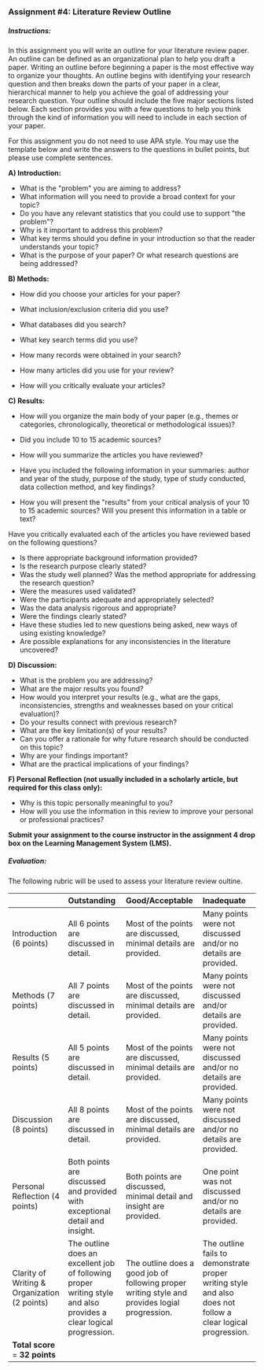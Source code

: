 ### Assignment \#4: Literature Review Outline

##### Instructions:

In this assignment you will write an outline for your literature review paper.  An outline can be defined as an organizational plan to help you draft a paper. Writing an outline before beginning a paper is the most effective way to organize your thoughts. An outline begins with identifying your research question and then breaks down the parts of your paper in a clear, hierarchical manner to help you achieve the goal of addressing your research question.  Your outline should include the five major sections listed below.  Each section provides you with a few questions to help you think through the kind of information you will need to include in each section of your paper.

For this assignment you do not need to use APA style.  You may use the template below and write the answers to the questions in bullet points, but please use complete sentences.

**A\) Introduction:**

* What is the "problem" you are aiming to address?
* What information will you need to provide a broad context for your topic?
* Do you have any relevant statistics that you could use to support "the problem"?
* Why is it important to address this problem?
* What key terms should you define in your introduction so that the reader understands your topic?
* What is the purpose of your paper? Or what research questions are being addressed?

**B\) Methods:**

* How did you choose your articles for your paper?

* What inclusion/exclusion criteria did you use?

* What databases did you search?

* What key search terms did you use?

* How many records were obtained in your search?

* How many articles did you use for your review?

* How will you critically evaluate your articles?

**C\) Results:**

* How will you organize the main body of your paper \(e.g., themes or categories, chronologically, theoretical or methodological issues\)? 
* Did you include 10 to 15 academic sources?

* How will you summarize the articles you have reviewed?

* Have you included the following information in your summaries: author and year of the study, purpose of the study, type of study conducted, data collection method, and key findings?

* How you will present the "results" from your critical analysis of your 10 to 15 academic sources?  Will you present this information in a table or text?

Have you critically evaluated each of the articles you have reviewed based on the following questions?

* Is there appropriate background information provided?
* Is the research purpose clearly stated?
* Was the study well planned? Was the method appropriate for addressing the research question?
* Were the measures used validated?
* Were the participants adequate and appropriately selected?
* Was the data analysis rigorous and appropriate?
* Were the findings clearly stated?
* Have these studies led to new questions being asked, new ways of using existing knowledge? 
* Are possible explanations for any inconsistencies in the literature uncovered?

**D\) Discussion:**

* What is the problem you are addressing?
* What are the major results you found?
* How would you interpret your results \(e.g., what are the gaps, inconsistencies, strengths and weaknesses based on your critical evaluation\)?
* Do your results connect with previous research?
* What are the key limitation\(s\) of your results?
* Can you offer a rationale for why future research should be conducted on this topic?
* Why are your findings important?
* What are the practical implications of your findings?

**F\) Personal Reflection \(not usually included in a scholarly article, but required for this class only\):**

* Why is this topic personally meaningful to you?
* How will you use the information in this review to improve your personal or professional practices?

**Submit your assignment to the course instructor in the assignment 4 drop box on the Learning Management System \(LMS\).**

##### Evaluation:

The following rubric will be used to assess your literature review oultine.

|  | Outstanding | Good/Acceptable | Inadequate |
| :--- | :--- | :--- | :--- |
| Introduction \(6 points\) | All 6 points are discussed in detail. | Most of the points are discussed, minimal details are provided. | Many points were not discussed and/or no details are provided. |
| Methods \(7 points\) | All 7 points are discussed in detail. | Most of the points are discussed, minimal details are provided. | Many points were not discussed and/or details are provided. |
| Results \(5 points\) | All 5 points are discussed in detail. | Most of the points are discussed, minimal details are provided. | Many points were not discussed and/or no details are provided. |
| Discussion \(8 points\) | All 8 points are discussed in detail. | Most of the points are discussed, minimal details are provided. | Many points were not discussed and/or no details are provided. |
| Personal Reflection \(4 points\) | Both points are discussed and provided with exceptional detail and insight. | Both points are discussed, minimal detail and insight are provided. | One point was not discussed and/or no details are provided. |
| Clarity of Writing & Organization \(2 points\) | The outline does an excellent job of following proper writing style and also provides a clear logical progression. | The outline does a good job of following proper writing style and provides logial progression. | The outline fails to demonstrate proper writing style and also does not follow a clear logical progression. |
| **Total score** = **32 points** |  |  |  |



